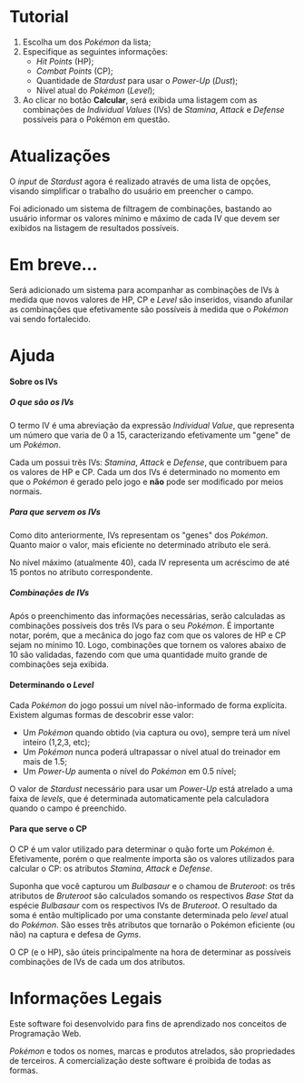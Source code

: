 # Tutorial
1. Escolha um dos *Pokémon* da lista;
2. Especifique as seguintes informações:
    * *Hit Points* (HP);
    * *Combat Points* (CP);
    * Quantidade de *Stardust* para usar o *Power-Up* (*Dust*);
    * Nível atual do *Pokémon* (*Level*);
3. Ao clicar no botão **Calcular**, será exibida uma listagem com as combinações de *Individual Values* (IVs) de *Stamina*, *Attack* e *Defense* possíveis para o Pokémon em questão.

# Atualizações
O _input_ de _Stardust_ agora é realizado através de uma lista de opções, visando simplificar o trabalho do usuário em preencher o campo.

Foi adicionado um sistema de filtragem de combinações, bastando ao usuário informar os valores mínimo e máximo de cada IV que devem ser exibidos na listagem de resultados possíveis.

# Em breve...
Será adicionado um sistema para acompanhar as combinações de IVs à medida que novos valores de HP, CP e _Level_ são inseridos, visando afunilar as combinações que efetivamente são possíveis à medida que o _Pokémon_ vai sendo fortalecido.

# Ajuda
#### Sobre os IVs
##### O que são os IVs
O termo IV é uma abreviação da expressão _Individual Value_, que representa um número que varia de 0 a 15, caracterizando efetivamente um "gene" de um _Pokémon_.

Cada um possui três IVs: _Stamina_, _Attack_ e _Defense_, que contribuem para os valores de HP e CP. Cada um dos IVs é determinado no momento em que o _Pokémon_ é gerado pelo jogo e **não** pode ser modificado por meios normais.

##### Para que servem os IVs
Como dito anteriormente, IVs representam os "genes" dos _Pokémon_. Quanto maior o valor, mais eficiente no determinado atributo ele será. 

No nível máximo (atualmente 40), cada IV representa um acréscimo de até 15 pontos no atributo correspondente.

##### Combinações de IVs
Após o preenchimento das informações necessárias, serão calculadas as combinações possíveis dos três IVs para o seu _Pokémon_. É importante notar, porém, que a mecânica do jogo faz com que os valores de HP e CP sejam no mínimo 10. Logo, combinações que tornem os valores abaixo de 10 são validadas, fazendo com que uma quantidade muito grande de combinações seja exibida.

#### Determinando o _Level_
Cada *Pokémon* do jogo possui um nível não-informado de forma explícita. Existem algumas formas de descobrir esse valor:
* Um _Pokémon_ quando obtido (via captura ou ovo), sempre terá um nível inteiro (1,2,3, etc);
* Um _Pokémon_ nunca poderá ultrapassar o nível atual do treinador em mais de 1.5;
* Um _Power-Up_ aumenta o nível do _Pokémon_ em 0.5 nível;

O valor de _Stardust_ necessário para usar um _Power-Up_ está atrelado a uma faixa de _levels_, que é determinada automaticamente pela calculadora quando o campo é preenchido.

#### Para que serve o CP
O CP é um valor utilizado para determinar o quão forte um _Pokémon_ é. Efetivamente, porém o que realmente importa são os valores utilizados para calcular o CP: os atributos _Stamina_, _Attack_ e _Defense_.

Suponha que você capturou um _Bulbasaur_ e o chamou de _Bruteroot_: os três atributos de _Bruteroot_ são calculados somando os respectivos _Base Stat_ da espécie _Bulbasaur_ com os respectivos IVs de _Bruteroot_. O resultado da soma é então multiplicado por uma constante determinada pelo _level_ atual do _Pokémon_. São esses três atributos que tornarão o Pokémon eficiente (ou não) na captura e defesa de _Gyms_.

O CP (e o HP), são úteis principalmente na hora de determinar as possíveis combinações de IVs de cada um dos atributos.

# Informações Legais
Este software foi desenvolvido para fins de aprendizado nos conceitos de Programação Web.

_Pokémon_ e todos os nomes, marcas e produtos atrelados, são propriedades de terceiros. A comercialização deste software é proibida de todas as formas.

